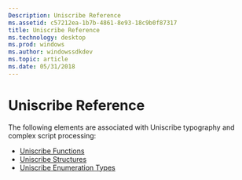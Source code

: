 ```yaml
---
Description: Uniscribe Reference
ms.assetid: c57212ea-1b7b-4861-8e93-18c9b0f87317
title: Uniscribe Reference
ms.technology: desktop
ms.prod: windows
ms.author: windowssdkdev
ms.topic: article
ms.date: 05/31/2018
---
```


# Uniscribe Reference

The following elements are associated with Uniscribe typography and complex script processing:

-   [Uniscribe Functions](uniscribe-functions.md)
-   [Uniscribe Structures](uniscribe-structures.md)
-   [Uniscribe Enumeration Types](uniscribe-enumeration-types.md)

 

 



